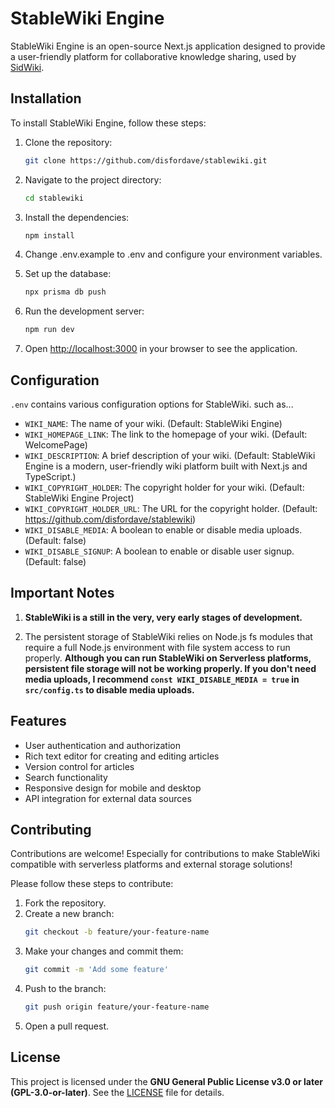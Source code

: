 # StableWiki Engine

StableWiki Engine is an open-source Next.js application designed to provide a user-friendly platform for collaborative knowledge sharing, used by [SidWiki](https://sidwiki.com).

## Installation

To install StableWiki Engine, follow these steps:

1. Clone the repository:
   ```bash
   git clone https://github.com/disfordave/stablewiki.git
   ```
2. Navigate to the project directory:
   ```bash
   cd stablewiki
   ```
3. Install the dependencies:
   ```bash
   npm install
   ```
4. Change .env.example to .env and configure your environment variables.

5. Set up the database:
   ```bash
   npx prisma db push
   ```
6. Run the development server:
   ```bash
   npm run dev
   ```
7. Open [http://localhost:3000](http://localhost:3000) in your browser to see the application.

## Configuration

`.env` contains various configuration options for StableWiki. such as...

- `WIKI_NAME`: The name of your wiki. (Default: StableWiki Engine)
- `WIKI_HOMEPAGE_LINK`: The link to the homepage of your wiki. (Default: WelcomePage)
- `WIKI_DESCRIPTION`: A brief description of your wiki. (Default: StableWiki Engine is a modern, user-friendly wiki platform built with Next.js and TypeScript.)
- `WIKI_COPYRIGHT_HOLDER`: The copyright holder for your wiki. (Default: StableWiki Engine Project)
- `WIKI_COPYRIGHT_HOLDER_URL`: The URL for the copyright holder. (Default: https://github.com/disfordave/stablewiki)
- `WIKI_DISABLE_MEDIA`: A boolean to enable or disable media uploads. (Default: false)
- `WIKI_DISABLE_SIGNUP`: A boolean to enable or disable user signup. (Default: false)

## Important Notes

1. **StableWiki is a still in the very, very early stages of development.**

2. The persistent storage of StableWiki relies on Node.js fs modules that require a full Node.js environment with file system access to run properly. **Although you can run StableWiki on Serverless platforms, persistent file storage will not be working properly. If you don't need media uploads, I recommend `const WIKI_DISABLE_MEDIA = true` in `src/config.ts` to disable media uploads.**

## Features

- User authentication and authorization
- Rich text editor for creating and editing articles
- Version control for articles
- Search functionality
- Responsive design for mobile and desktop
- API integration for external data sources

## Contributing

Contributions are welcome! Especially for contributions to make StableWiki compatible with serverless platforms and external storage solutions!

Please follow these steps to contribute:

1. Fork the repository.
2. Create a new branch:
   ```bash
   git checkout -b feature/your-feature-name
   ```
3. Make your changes and commit them:
   ```bash
   git commit -m 'Add some feature'
   ```
4. Push to the branch:
   ```bash
   git push origin feature/your-feature-name
   ```
5. Open a pull request.

## License

This project is licensed under the **GNU General Public License v3.0 or later (GPL-3.0-or-later)**. See the [LICENSE](./LICENSE) file for details.
